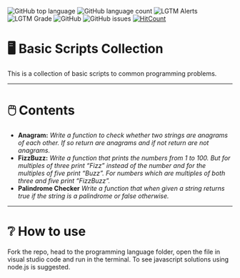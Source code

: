 ![GitHub top language](https://img.shields.io/github/languages/top/RosaleeKnight/basic-scripts-collection)
![GitHub language count](https://img.shields.io/github/languages/count/RosaleeKnight/basic-scripts-collection)
![LGTM Alerts](https://img.shields.io/lgtm/alerts/github/RosaleeKnight/basic-scripts-collection)
![LGTM Grade](https://img.shields.io/lgtm/grade/javascript/github/RosaleeKnight/basic-scripts-collection)
![GitHub](https://img.shields.io/github/license/RosaleeKnight/basic-scripts-collection)
![GitHub issues](https://img.shields.io/github/issues/RosaleeKnight/basic-scripts-collection)
[![HitCount](https://hits.dwyl.com/RosaleeKnight/basic-scripts-collection.svg?style=flat)](http://hits.dwyl.com/RosaleeKnight/basic-scripts-collection)

# 🖥️ Basic Scripts Collection
This is a collection of basic scripts to common programming problems. 

-----
# 🖱️ Contents

- **Anagram:** *Write a function to check whether two strings are anagrams of each other. If so return are anagrams and if not return are not anagrams.*
- **FizzBuzz:** *Write a function that prints the numbers from 1 to 100. But for multiples of three print “Fizz” instead of the number and for the multiples of five print “Buzz”. For numbers which are multiples of both three and five print “FizzBuzz”.*
- **Palindrome Checker** *Write a function that when given a string returns true if the string is a palindrome or false otherwise.*

-----
# ❔ How to use
Fork the repo, head to the programming language folder, open the file in visual studio code and run in the terminal. To see javascript solutions using node.js is suggested. 
